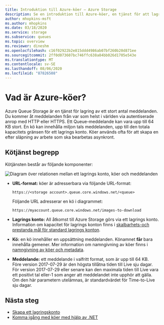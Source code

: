 ```yaml
---
title: Introduktion till Azure-köer – Azure Storage
description: Se en introduktion till Azure-köer, en tjänst för att lagra ett stort antal meddelanden. En Queue Service innehåller ett URL-format, lagrings konto, kö och meddelande.
author: mhopkins-msft
ms.author: mhopkins
ms.date: 03/18/2020
ms.service: storage
ms.subservice: queues
ms.topic: overview
ms.reviewer: dineshm
ms.openlocfilehash: c16f02922b2e815ddd4986ab07bf260b20d871ee
ms.sourcegitcommit: 2ff0d073607bc746ffc638a84bb026d1705e543e
ms.translationtype: MT
ms.contentlocale: sv-SE
ms.lasthandoff: 08/06/2020
ms.locfileid: "87826508"
---
```

# <a name="what-are-azure-queues"></a>Vad är Azure-köer?

Azure Queue Storage är en tjänst för lagring av ett stort antal meddelanden. Du kommer åt meddelanden från var som helst i världen via autentiserade anrop med HTTP eller HTTPS. Ett Queue-meddelande kan vara upp till 64 KB stort. En kö kan innehålla miljon tals meddelanden, upp till den totala kapacitets gränsen för ett lagrings konto. Köer används ofta för att skapa en efter släpning av arbete som ska bearbetas asynkront.

## <a name="queue-service-concepts"></a>Kötjänst begrepp

Kötjänsten består av följande komponenter:

![Diagram över relationen mellan ett lagrings konto, köer och meddelanden](./media/storage-queues-introduction/queue1.png)

* **URL-format:** köer är adresserbara via följande URL-format:

    `https://<storage account>.queue.core.windows.net/<queue>`
  
    Följande URL adresserar en kö i diagrammet:  
  
    `https://myaccount.queue.core.windows.net/images-to-download`

* **Lagrings konto:** All åtkomst till Azure Storage görs via ett lagrings konto. Information om kapacitet för lagrings konton finns i [skalbarhets-och prestanda mål för standard lagrings konton](../common/scalability-targets-standard-account.md?toc=%2fazure%2fstorage%2fqueues%2ftoc.json).

* **Kö:** en kö innehåller en uppsättning meddelanden. Könamnet **får** bara innehålla gemener. Mer information om namngivning av köer finns i [namngivning av köer och metadata](https://msdn.microsoft.com/library/azure/dd179349.aspx).

* **Meddelande:** ett meddelande i valfritt format, som är upp till 64 KB. Före version 2017-07-29 är den högsta tillåtna tiden till Live sju dagar. För version 2017-07-29 eller senare kan den maximala tiden till Live vara ett positivt tal eller-1 som anger att meddelandet inte upphör att gälla. Om den här parametern utelämnas, är standardvärdet för Time-to-Live sju dagar.

## <a name="next-steps"></a>Nästa steg

* [Skapa ett lagringskonto](../storage-create-storage-account.md?toc=%2fazure%2fstorage%2fqueues%2ftoc.json)
* [Komma igång med köer med hjälp av .NET](storage-dotnet-how-to-use-queues.md)
